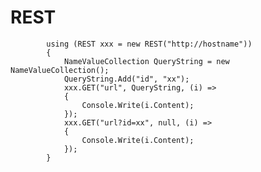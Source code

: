 # REST

            using (REST xxx = new REST("http://hostname"))
            {
                NameValueCollection QueryString = new NameValueCollection();
                QueryString.Add("id", "xx");
                xxx.GET("url", QueryString, (i) =>
                {
                    Console.Write(i.Content);
                });
                xxx.GET("url?id=xx", null, (i) =>
                {
                    Console.Write(i.Content);
                });
            }
